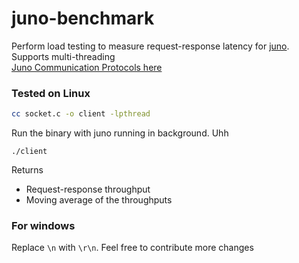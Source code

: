 # juno-benchmark

Perform load testing to measure request-response latency for [juno](https://github.com/bytesonus/juno). Supports multi-threading <br>
[Juno Communication Protocols here](https://github.com/bytesonus/juno/blob/develop/docs/COMMUNICATION-PROTOCOL.md)

### Tested on Linux
```bash
cc socket.c -o client -lpthread
```

Run the binary with juno running in background. Uhh
```
./client
```

Returns
* Request-response throughput
* Moving average of the throughputs

### For windows
Replace `\n` with `\r\n`. Feel free to contribute more changes

